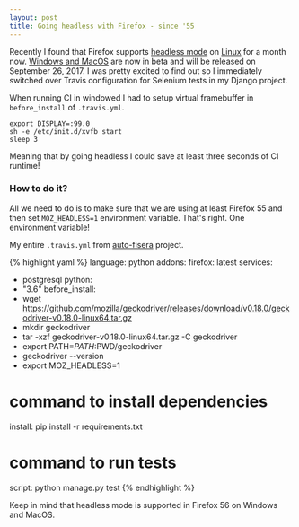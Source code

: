 ```yaml
---
layout: post
title: Going headless with Firefox - since '55
---
```


Recently I found that Firefox supports [headless mode](https://developer.mozilla.org/en-US/Firefox/Headless_mode) on [Linux](https://developer.mozilla.org/en-US/Firefox/Releases/55) for a month now. [Windows and MacOS](https://developer.mozilla.org/en-US/Firefox/Releases/56) are now in beta and will be released on September 26, 2017. I was pretty excited to find out so I immediately switched over Travis configuration for Selenium tests in my Django project.

When running CI in windowed I had to setup virtual framebuffer in `before_install` of `.travis.yml`.

```
export DISPLAY=:99.0
sh -e /etc/init.d/xvfb start
sleep 3
```

Meaning that by going headless I could save at least three seconds of CI runtime!

### How to do it?

All we need to do is to make sure that we are using at least Firefox 55 and then set `MOZ_HEADLESS=1` environment variable. That's right. One environment variable!

My entire `.travis.yml` from [auto-fisera](https://github.com/stlk/auto-fisera) project.

{% highlight yaml %}
language: python
addons:
  firefox: latest
services:
  - postgresql
python:
  - "3.6"
before_install:
  - wget https://github.com/mozilla/geckodriver/releases/download/v0.18.0/geckodriver-v0.18.0-linux64.tar.gz
  - mkdir geckodriver
  - tar -xzf geckodriver-v0.18.0-linux64.tar.gz -C geckodriver
  - export PATH=$PATH:$PWD/geckodriver
  - geckodriver --version
  - export MOZ_HEADLESS=1
# command to install dependencies
install: pip install -r requirements.txt
# command to run tests
script: python manage.py test
{% endhighlight %}

Keep in mind that headless mode is supported in Firefox 56 on Windows and MacOS.
